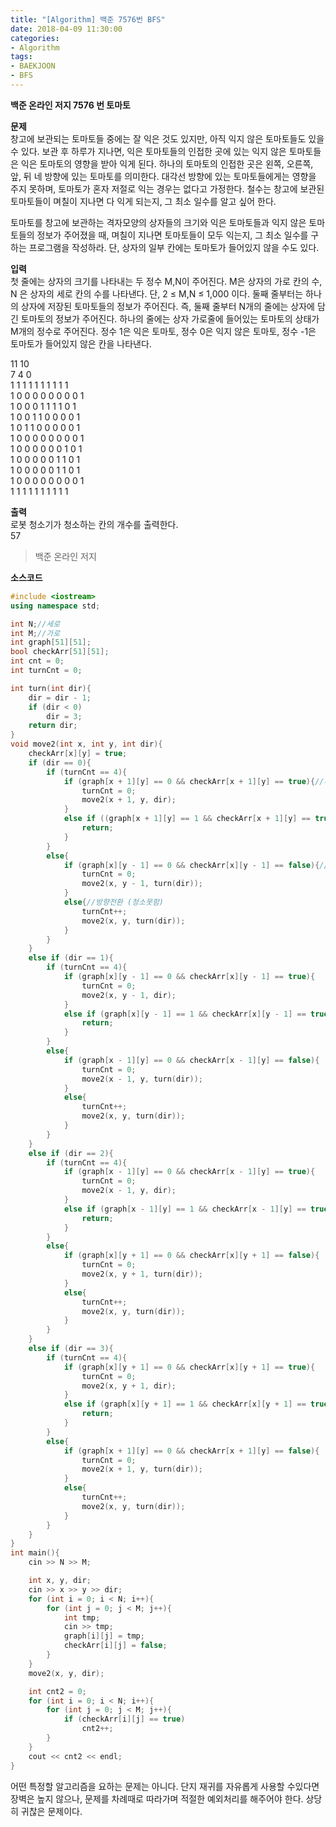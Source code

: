 ```yaml
---
title: "[Algorithm] 백준 7576번 BFS"
date: 2018-04-09 11:30:00
categories:
- Algorithm
tags:
- BAEKJOON
- BFS
---
```

**백준 온라인 저지 7576 번 토마토**
<br/>

**문제**<br/>
창고에 보관되는 토마토들 중에는 잘 익은 것도 있지만, 아직 익지 않은 토마토들도 있을 수 있다. 보관 후 하루가 지나면, 익은 토마토들의 인접한 곳에 있는 익지 않은 토마토들은 익은 토마토의 영향을 받아 익게 된다. 하나의 토마토의 인접한 곳은 왼쪽, 오른쪽, 앞, 뒤 네 방향에 있는 토마토를 의미한다. 대각선 방향에 있는 토마토들에게는 영향을 주지 못하며, 토마토가 혼자 저절로 익는 경우는 없다고 가정한다. 철수는 창고에 보관된 토마토들이 며칠이 지나면 다 익게 되는지, 그 최소 일수를 알고 싶어 한다.

토마토를 창고에 보관하는 격자모양의 상자들의 크기와 익은 토마토들과 익지 않은 토마토들의 정보가 주어졌을 때, 며칠이 지나면 토마토들이 모두 익는지, 그 최소 일수를 구하는 프로그램을 작성하라. 단, 상자의 일부 칸에는 토마토가 들어있지 않을 수도 있다.
<br/>

**입력**<br/>
첫 줄에는 상자의 크기를 나타내는 두 정수 M,N이 주어진다. M은 상자의 가로 칸의 수, N 은 상자의 세로 칸의 수를 나타낸다. 단, 2 ≤ M,N ≤ 1,000 이다. 둘째 줄부터는 하나의 상자에 저장된 토마토들의 정보가 주어진다. 즉, 둘째 줄부터 N개의 줄에는 상자에 담긴 토마토의 정보가 주어진다. 하나의 줄에는 상자 가로줄에 들어있는 토마토의 상태가 M개의 정수로 주어진다. 정수 1은 익은 토마토, 정수 0은 익지 않은 토마토, 정수 -1은 토마토가 들어있지 않은 칸을 나타낸다.
<br/>

11 10<br/>
7 4 0<br/>
1 1 1 1 1 1 1 1 1 1<br/>
1 0 0 0 0 0 0 0 0 1<br/>
1 0 0 0 1 1 1 1 0 1<br/>
1 0 0 1 1 0 0 0 0 1<br/>
1 0 1 1 0 0 0 0 0 1<br/>
1 0 0 0 0 0 0 0 0 1<br/>
1 0 0 0 0 0 0 1 0 1<br/>
1 0 0 0 0 0 1 1 0 1<br/>
1 0 0 0 0 0 1 1 0 1<br/>
1 0 0 0 0 0 0 0 0 1<br/>
1 1 1 1 1 1 1 1 1 1<br/>

**출력**<br/>
로봇 청소기가 청소하는 칸의 개수를 출력한다.
<br/>
57
>백준 온라인 저지

**소스코드**
```c++
#include <iostream>
using namespace std;

int N;//세로
int M;//가로
int graph[51][51];
bool checkArr[51][51];
int cnt = 0;
int turnCnt = 0;

int turn(int dir){
	dir = dir - 1;
	if (dir < 0)
		dir = 3;
	return dir;
}
void move2(int x, int y, int dir){
	checkArr[x][y] = true;
	if (dir == 0){
		if (turnCnt == 4){
			if (graph[x + 1][y] == 0 && checkArr[x + 1][y] == true){//후진
				turnCnt = 0;
				move2(x + 1, y, dir);
			}
			else if ((graph[x + 1][y] == 1 && checkArr[x + 1][y] == true)){//종료
				return;
			}
		}
		else{
			if (graph[x][y - 1] == 0 && checkArr[x][y - 1] == false){//청소하러감
				turnCnt = 0;
				move2(x, y - 1, turn(dir));
			}
			else{//방향전환 (청소못함)
				turnCnt++;
				move2(x, y, turn(dir));
			}
		}
	}
	else if (dir == 1){
		if (turnCnt == 4){
			if (graph[x][y - 1] == 0 && checkArr[x][y - 1] == true){
				turnCnt = 0;
				move2(x, y - 1, dir);
			}
			else if (graph[x][y - 1] == 1 && checkArr[x][y - 1] == true){
				return;
			}
		}
		else{
			if (graph[x - 1][y] == 0 && checkArr[x - 1][y] == false){
				turnCnt = 0;
				move2(x - 1, y, turn(dir));
			}
			else{
				turnCnt++;
				move2(x, y, turn(dir));
			}
		}
	}
	else if (dir == 2){
		if (turnCnt == 4){
			if (graph[x - 1][y] == 0 && checkArr[x - 1][y] == true){
				turnCnt = 0;
				move2(x - 1, y, dir);
			}
			else if (graph[x - 1][y] == 1 && checkArr[x - 1][y] == true){
				return;
			}
		}
		else{
			if (graph[x][y + 1] == 0 && checkArr[x][y + 1] == false){
				turnCnt = 0;
				move2(x, y + 1, turn(dir));
			}
			else{
				turnCnt++;
				move2(x, y, turn(dir));
			}
		}
	}
	else if (dir == 3){
		if (turnCnt == 4){
			if (graph[x][y + 1] == 0 && checkArr[x][y + 1] == true){
				turnCnt = 0;
				move2(x, y + 1, dir);
			}
			else if (graph[x][y + 1] == 1 && checkArr[x][y + 1] == true){
				return;
			}
		}
		else{
			if (graph[x + 1][y] == 0 && checkArr[x + 1][y] == false){
				turnCnt = 0;
				move2(x + 1, y, turn(dir));
			}
			else{
				turnCnt++;
				move2(x, y, turn(dir));
			}
		}
	}
}
int main(){
	cin >> N >> M;

	int x, y, dir;
	cin >> x >> y >> dir;
	for (int i = 0; i < N; i++){
		for (int j = 0; j < M; j++){
			int tmp;
			cin >> tmp;
			graph[i][j] = tmp;
			checkArr[i][j] = false;
		}
	}
	move2(x, y, dir);

	int cnt2 = 0;
	for (int i = 0; i < N; i++){
		for (int j = 0; j < M; j++){
			if (checkArr[i][j] == true)
				cnt2++;
		}
	}
	cout << cnt2 << endl;
}
```
어떤 특정할 알고리즘을 요하는 문제는 아니다. 단지 재귀를 자유롭게 사용할 수있다면 장벽은 높지 않으나, 문제를 차례때로 따라가며 적절한 예외처리를 해주어야 한다. 상당히 귀찮은 문제이다.
